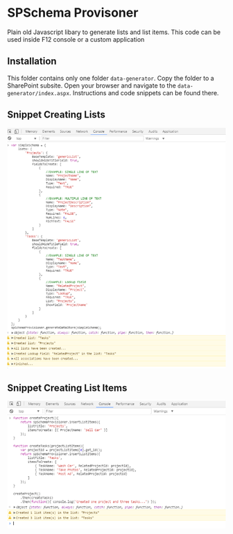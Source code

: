 # SPSchema Provisoner

Plain old Javascript libary to generate lists and list items.   This code can be used inside F12 console or a custom application

## Installation
This folder contains only one folder `data-generator`.  Copy the folder to a SharePoint subsite. Open your browser and navigate to the `data-generator/index.aspx`. Instructions and code snippets can be found there.

## Snippet Creating Lists
![alt text](https://raw.githubusercontent.com/chanm003/spschema-provisioner/master/data-generator/examples/generate-lists-snippet.PNG)

## Snippet Creating List Items
![alt text](https://raw.githubusercontent.com/chanm003/spschema-provisioner/master/data-generator/examples/generate-listitems-snippet.PNG)
